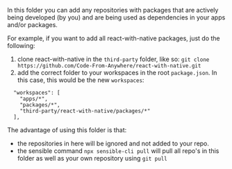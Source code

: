 In this folder you can add any repositories with packages that are actively being developed (by you) and are being used as dependencies in your apps and/or packages.

For example, if you want to add all react-with-native packages, just do the following:

1. clone react-with-native in the `third-party` folder, like so: `git clone https://github.com/Code-From-Anywhere/react-with-native.git`
2. add the correct folder to your workspaces in the root `package.json`. In this case, this would be the new `workspaces`:

```
  "workspaces": [
    "apps/*",
    "packages/*",
    "third-party/react-with-native/packages/*"
  ],
```

The advantage of using this folder is that:

- the repositories in here will be ignored and not added to your repo.
- the sensible command `npx sensible-cli pull` will pull all repo's in this folder as well as your own repository using `git pull`
